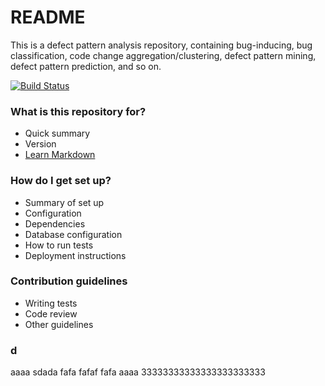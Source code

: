# README #

This is a defect pattern analysis repository, containing bug-inducing, bug classification, code change aggregation/clustering, defect pattern mining, defect pattern prediction, and so on.

[![Build Status](https://www.travis-ci.org/zhangch1991425/defectpatternanalysis.svg?branch=master)](https://www.travis-ci.org/zhangch1991425/defectpatternanalysis)
### What is this repository for? ###

* Quick summary
* Version
* [Learn Markdown](https://bitbucket.org/tutorials/markdowndemo)

### How do I get set up? ###

* Summary of set up
* Configuration
* Dependencies
* Database configuration
* How to run tests
* Deployment instructions

### Contribution guidelines ###

* Writing tests
* Code review
* Other guidelines

### d
aaaa
sdada
fafa
fafaf
fafa
aaaa
33333333333333333333333
